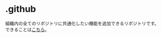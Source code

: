 # .github
組織内の全てのリポジトリに共通化したい機能を追加できるリポジトリです。  
できることは[こちら](https://github.com/joelparkerhenderson/github-special-files-and-paths/blob/main/README.md)。  
